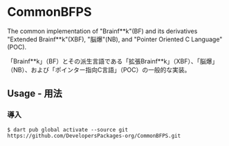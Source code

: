 # CommonBFPS
The common implementation of "Brainf\*\*k"(BF) and its derivatives "Extended Brainf\*\*k"(XBF), "脳爆"(NB), and "Pointer Oriented C Language"(POC).

「Brainf\*\*k」（BF）とその派生言語である「拡張Brainf\*\*k」（XBF）、「脳爆」（NB）、および「ポインター指向C言語」（POC）の一般的な実装。


## Usage - 用法

### 導入

```shell
$ dart pub global activate --source git https://github.com/DevelopersPackages-org/CommonBFPS.git
```
